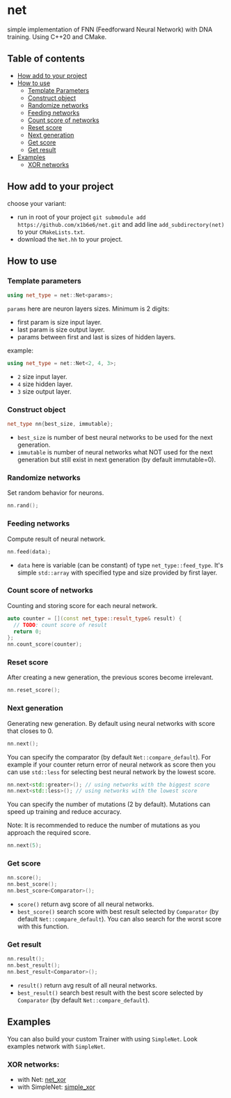 # net

simple implementation of FNN (Feedforward Neural Network) with DNA training. Using C++20 and CMake.

## Table of contents
- [How add to your project](#how-add-to-your-project)
- [How to use](#how-to-use)
	- [Template Parameters](#template-parameters)
	- [Construct object](#construct-object)
	- [Randomize networks](#randomize-networks)
	- [Feeding networks](#feeding-networks)
	- [Count score of networks](#count-score-of-networks)
	- [Reset score](#reset-score)
	- [Next generation](#next-generation)
	- [Get score](#get-score)
	- [Get result](#get-result)
- [Examples](#examples)
	- [XOR networks](#xor-networks)


## How add to your project
choose your variant:
* run in root of your project `git submodule add https://github.com/x1b6e6/net.git` and add line `add_subdirectory(net)` to your `CMakeLists.txt`.
* download the `Net.hh` to your project.

## How to use

### Template parameters
```c++
using net_type = net::Net<params>;
```
`params` here are neuron layers sizes.
Minimum is 2 digits:
* first param is size input layer.
* last param is size output layer.
* params between first and last is sizes of hidden layers.

example:
```c++
using net_type = net::Net<2, 4, 3>;
```
* `2` size input layer.
* `4` size hidden layer.
* `3` size output layer.

### Construct object
```c++
net_type nn{best_size, immutable};
```
* `best_size` is number of best neural networks to be  used for the next generation.
* `immutable` is number of neural networks what NOT used for the next generation but still exist in next generation (by default immutable=0).

### Randomize networks
Set random behavior for neurons.
```c++
nn.rand();
```

### Feeding networks
Compute result of neural network.
```c++
nn.feed(data);
```
* `data` here is variable (can be constant) of type `net_type::feed_type`. It's simple `std::array` with specified type and size provided by first layer.

### Count score of networks
Counting and storing score for each neural network.
```c++
auto counter = [](const net_type::result_type& result) {
  // TODO: count score of result
  return 0;
};
nn.count_score(counter);
```

### Reset score
After creating a new generation, the previous scores become irrelevant.
```c++
nn.reset_score();
```

### Next generation
Generating new generation. By default using neural networks with score that closes to 0.
```c++
nn.next();
```
You can specify the comparator (by default `Net::compare_default`). For example if your counter return error of neural network as score then you can use `std::less` for selecting best neural network by the lowest score.
```c++
nn.next<std::greater>(); // using networks with the biggest score
nn.next<std::less>(); // using networks with the lowest score
```
You can specify the number of mutations (2 by default).
Mutations can speed up training and reduce accuracy.

Note: It is recommended to reduce the number of mutations as you approach the required score.
```c++
nn.next(5);
```

### Get score
```c++
nn.score();
nn.best_score();
nn.best_score<Comparator>();
```
* `score()` return avg score of all neural networks.
* `best_score()` search score with best result selected by `Comparator` (by default `Net::compare_default`). You can also search for the worst score with this function.

### Get result
```c++
nn.result();
nn.best_result();
nn.best_result<Comparator>();
```
* `result()` return avg result of all neural networks.
* `best_result()` search best result with the best score selected by `Comparator` (by default `Net::compare_default`).

## Examples
You can also build your custom Trainer with using `SimpleNet`. Look examples network with `SimpleNet`.

### XOR networks:
* with Net: [net_xor](test/net_xor.cc)
* with SimpleNet: [simple_xor](test/simple_xor.cc)
